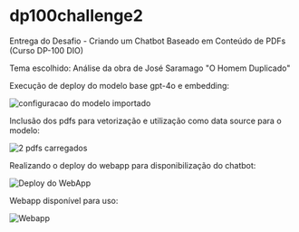 # dp100challenge2
Entrega do Desafio - Criando um Chatbot Baseado em Conteúdo de PDFs (Curso DP-100 DIO)

Tema escolhido: Análise da obra de José Saramago "O Homem Duplicado"

Execução de deploy do modelo base gpt-4o e embedding:

![configuracao do modelo importado](https://github.com/user-attachments/assets/c6fe12c2-705f-46c6-965b-84d7b56381d1)

Inclusão dos pdfs para vetorização e utilização como data source para o modelo:

![2 pdfs carregados](https://github.com/user-attachments/assets/87a34210-6815-4d40-874e-68b1baf684b1)

Realizando o deploy do webapp para disponibilização do chatbot:

![Deploy do WebApp](https://github.com/user-attachments/assets/46ce0e6e-ca8a-4eb4-a60c-137c04a6e7d7)

Webapp disponível para uso:

![Webapp](https://github.com/user-attachments/assets/a042ced3-184c-4891-b80c-5ddfcf5b18dd)
